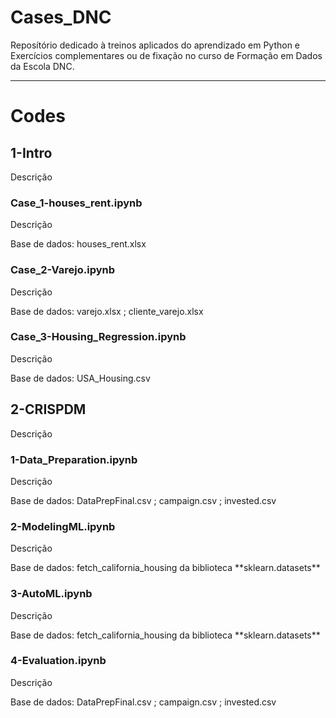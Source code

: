 # Cases_DNC

Reposítório dedicado à treinos aplicados do aprendizado em Python e Exercícios complementares ou de fixação no curso de Formação em Dados da Escola DNC.

---

# Codes

## 1-Intro

Descrição

### Case_1-houses_rent.ipynb

Descrição

<p>Base de dados: houses_rent.xlsx</p>

### Case_2-Varejo.ipynb

Descrição

<p>Base de dados: varejo.xlsx ; cliente_varejo.xlsx</p>

### Case_3-Housing_Regression.ipynb

Descrição

<p>Base de dados: USA_Housing.csv</p>

## 2-CRISPDM

Descrição

### 1-Data_Preparation.ipynb

Descrição

<p>Base de dados: DataPrepFinal.csv ; campaign.csv ; invested.csv</p>

### 2-ModelingML.ipynb

Descrição

<p>Base de dados: fetch_california_housing da biblioteca **sklearn.datasets**</p>

### 3-AutoML.ipynb

Descrição

<p>Base de dados: fetch_california_housing da biblioteca **sklearn.datasets**</p>

### 4-Evaluation.ipynb

Descrição

<p>Base de dados: DataPrepFinal.csv ; campaign.csv ; invested.csv</p>
